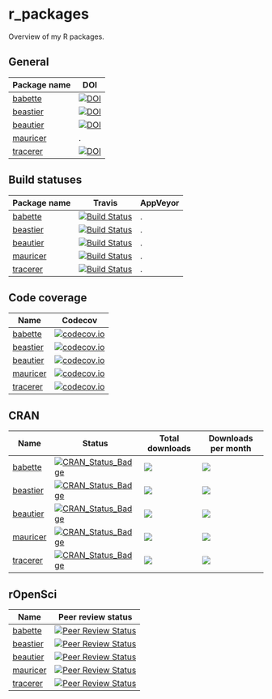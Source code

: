 # r_packages

Overview of my R packages.

## General

Package name |DOI
-------------|--------
[babette](https://github.com/ropensci/babette)|[![DOI](https://zenodo.org/badge/118616108.svg)](https://zenodo.org/badge/latestdoi/118616108)
[beastier](https://github.com/ropensci/beastier)|[![DOI](https://zenodo.org/badge/115617629.svg)](https://zenodo.org/badge/latestdoi/115617629)
[beautier](https://github.com/ropensci/beautier)|[![DOI](https://zenodo.org/badge/53443354.svg)](https://zenodo.org/badge/latestdoi/53443354)
[mauricer](https://github.com/ropensci/mauricer)|.
[tracerer](https://github.com/ropensci/beautier)|[![DOI](https://zenodo.org/badge/114987588.svg)](https://zenodo.org/badge/latestdoi/114987588)

## Build statuses

Package name |Travis|AppVeyor
-------------|------|--------
[babette](https://github.com/ropensci/babette)|[![Build Status](https://travis-ci.org/ropensci/babette.svg?branch=master)](https://travis-ci.org/ropensci/babette)|.
[beastier](https://github.com/ropensci/beastier)|[![Build Status](https://travis-ci.org/ropensci/beastier.svg?branch=master)](https://travis-ci.org/ropensci/beastier)|.
[beautier](https://github.com/ropensci/beautier)|[![Build Status](https://travis-ci.org/ropensci/beautier.svg?branch=master)](https://travis-ci.org/ropensci/beautier)|.
[mauricer](https://github.com/ropensci/mauricer)|[![Build Status](https://travis-ci.org/ropensci/mauricer.svg?branch=master)](https://travis-ci.org/ropensci/mauricer)|.
[tracerer](https://github.com/ropensci/tracerer)|[![Build Status](https://travis-ci.org/ropensci/tracerer.svg?branch=master)](https://travis-ci.org/ropensci/tracerer)|.

## Code coverage

Name      |Codecov
----------|------------------
[babette](https://github.com/ropensci/babette)  |[![codecov.io](https://codecov.io/github/ropensci/babette/coverage.svg?branch=master)](https://codecov.io/github/ropensci/babette/branch/master)
[beastier](https://github.com/ropensci/beastier)|[![codecov.io](https://codecov.io/github/ropensci/beastier/coverage.svg?branch=master)](https://codecov.io/github/ropensci/beastier/branch/master)
[beautier](https://github.com/ropensci/beautier)|[![codecov.io](https://codecov.io/github/ropensci/beautier/coverage.svg?branch=master)](https://codecov.io/github/ropensci/beautier/branch/master)
[mauricer](https://github.com/ropensci/mauricer)|[![codecov.io](https://codecov.io/github/ropensci/mauricer/coverage.svg?branch=master)](https://codecov.io/github/ropensci/mauricer/branch/master)
[tracerer](https://github.com/ropensci/beautier)|[![codecov.io](https://codecov.io/github/ropensci/tracerer/coverage.svg?branch=master)](https://codecov.io/github/ropensci/tracerer/branch/master)

## CRAN

Name      |Status |Total downloads|Downloads per month
----------|-------|---------------|-------------------
[babette](https://github.com/ropensci/babette)|[![CRAN_Status_Badge](http://www.r-pkg.org/badges/version/babette)](https://cran.r-project.org/package=babette)|[![](http://cranlogs.r-pkg.org/badges/grand-total/babette)]( https://CRAN.R-project.org/package=babette)|[![](http://cranlogs.r-pkg.org/badges/babette)](https://CRAN.R-project.org/package=babette)
[beastier](https://github.com/ropensci/beastier)|[![CRAN_Status_Badge](http://www.r-pkg.org/badges/version/beastier)](https://cran.r-project.org/package=beastier)|[![](http://cranlogs.r-pkg.org/badges/grand-total/beastier)]( https://CRAN.R-project.org/package=beastier)|[![](http://cranlogs.r-pkg.org/badges/beastier)](https://CRAN.R-project.org/package=beastier)
[beautier](https://github.com/ropensci/beautier)|[![CRAN_Status_Badge](http://www.r-pkg.org/badges/version/beautier)](https://cran.r-project.org/package=beautier)|[![](http://cranlogs.r-pkg.org/badges/grand-total/beautier)]( https://CRAN.R-project.org/package=beautier)|[![](http://cranlogs.r-pkg.org/badges/beautier)](https://CRAN.R-project.org/package=beautier)
[mauricer](https://github.com/ropensci/mauricer)|[![CRAN_Status_Badge](http://www.r-pkg.org/badges/version/mauricer)](https://cran.r-project.org/package=mauricer)|[![](http://cranlogs.r-pkg.org/badges/grand-total/mauricer)]( https://CRAN.R-project.org/package=mauricer)|[![](http://cranlogs.r-pkg.org/badges/mauricer)](https://CRAN.R-project.org/package=mauricer)
[tracerer](https://github.com/ropensci/beautier)|[![CRAN_Status_Badge](http://www.r-pkg.org/badges/version/tracerer)](https://cran.r-project.org/package=tracerer)|[![](http://cranlogs.r-pkg.org/badges/grand-total/tracerer)]( https://CRAN.R-project.org/package=tracerer)|[![](http://cranlogs.r-pkg.org/badges/tracerer)](https://CRAN.R-project.org/package=tracerer)

## rOpenSci

Name      |Peer review status
----------|------------------
[babette](https://github.com/ropensci/babette)|[![Peer Review Status](https://badges.ropensci.org/209_status.svg)](https://github.com/ropensci/onboarding/issues/209)
[beastier](https://github.com/ropensci/beastier)|[![Peer Review Status](https://badges.ropensci.org/209_status.svg)](https://github.com/ropensci/onboarding/issues/209)
[beautier](https://github.com/ropensci/beautier)|[![Peer Review Status](https://badges.ropensci.org/209_status.svg)](https://github.com/ropensci/onboarding/issues/209)
[mauricer](https://github.com/ropensci/mauricer)|[![Peer Review Status](https://badges.ropensci.org/209_status.svg)](https://github.com/ropensci/onboarding/issues/209)
[tracerer](https://github.com/ropensci/beautier)|[![Peer Review Status](https://badges.ropensci.org/209_status.svg)](https://github.com/ropensci/onboarding/issues/209)
